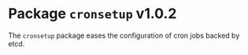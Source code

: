 # Package `cronsetup` v1.0.2

The `cronsetup` package eases the configuration of cron jobs backed by etcd.
